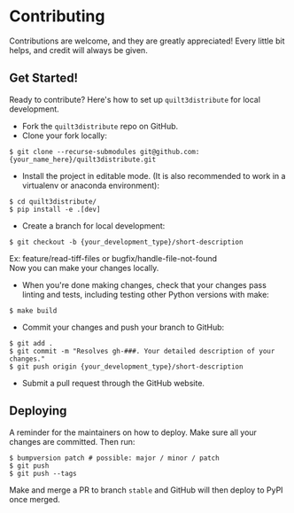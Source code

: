# Contributing

Contributions are welcome, and they are greatly appreciated! Every little bit
helps, and credit will always be given.

## Get Started!
Ready to contribute? Here's how to set up `quilt3distribute` for local development.

* Fork the `quilt3distribute` repo on GitHub.
* Clone your fork locally:

```
$ git clone --recurse-submodules git@github.com:{your_name_here}/quilt3distribute.git
```

* Install the project in editable mode. (It is also recommended to work in a virtualenv or anaconda environment):

```
$ cd quilt3distribute/
$ pip install -e .[dev]
```

* Create a branch for local development:

```
$ git checkout -b {your_development_type}/short-description
```
Ex: feature/read-tiff-files or bugfix/handle-file-not-found<br>
Now you can make your changes locally.<br>

* When you're done making changes, check that your changes pass linting and tests, including testing other Python
versions with make:

```
$ make build
```

* Commit your changes and push your branch to GitHub:

```
$ git add .
$ git commit -m "Resolves gh-###. Your detailed description of your changes."
$ git push origin {your_development_type}/short-description
```

* Submit a pull request through the GitHub website.

## Deploying

A reminder for the maintainers on how to deploy.
Make sure all your changes are committed.
Then run:

```
$ bumpversion patch # possible: major / minor / patch
$ git push
$ git push --tags
```

Make and merge a PR to branch `stable` and GitHub will then deploy to PyPI once merged.
